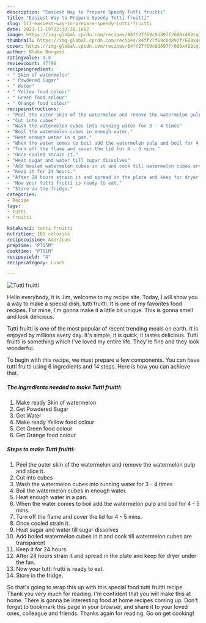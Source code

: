 ```yaml
---
description: "Easiest Way to Prepare Speedy Tutti fruitti"
title: "Easiest Way to Prepare Speedy Tutti fruitti"
slug: 117-easiest-way-to-prepare-speedy-tutti-fruitti
date: 2021-11-19T22:33:36.168Z
image: https://img-global.cpcdn.com/recipes/84ff27f69c0d897f/680x482cq70/tutti-fruitti-recipe-main-photo.jpg
thumbnail: https://img-global.cpcdn.com/recipes/84ff27f69c0d897f/680x482cq70/tutti-fruitti-recipe-main-photo.jpg
cover: https://img-global.cpcdn.com/recipes/84ff27f69c0d897f/680x482cq70/tutti-fruitti-recipe-main-photo.jpg
author: Blake Burgess
ratingvalue: 4.8
reviewcount: 47798
recipeingredient:
- " Skin of watermelon"
- " Powdered Sugar"
- " Water"
- " Yellow food colour"
- " Green food colour"
- " Orange food colour"
recipeinstructions:
- "Peel the outer skin of the watermelon and remove the watermelon pulp and slice it."
- "Cut into cubes"
- "Wash the watermelon cubes into running water for 3 - 4 times"
- "Boil the watermelon cubes in enough water."
- "Heat enough water in a pan."
- "When the water comes to boil add the watermelon pulp and boil for 4 - 5 mins."
- "Turn off the flame and cover the lid for 4 - 5 mins."
- "Once cooled strain it."
- "Heat sugar and water till sugar dissolves"
- "Add boiled watermelon cubes in it and cook till watermelon cubes are transparent"
- "Keep it for 24 hours."
- "After 24 hours strain it and spread in the plate and keep for dryer under the fan."
- "Now your tutti frutti is ready to eat."
- "Store in the fridge."
categories:
- Recipe
tags:
- tutti
- fruitti

katakunci: tutti fruitti 
nutrition: 101 calories
recipecuisine: American
preptime: "PT15M"
cooktime: "PT31M"
recipeyield: "4"
recipecategory: Lunch

---
```



![Tutti fruitti](https://img-global.cpcdn.com/recipes/84ff27f69c0d897f/680x482cq70/tutti-fruitti-recipe-main-photo.jpg)

Hello everybody, it is Jim, welcome to my recipe site. Today, I will show you a way to make a special dish, tutti fruitti. It is one of my favorites food recipes. For mine, I'm gonna make it a little bit unique. This is gonna smell and look delicious.



Tutti fruitti is one of the most popular of recent trending meals on earth. It is enjoyed by millions every day. It's simple, it is quick, it tastes delicious. Tutti fruitti is something which I've loved my entire life. They're fine and they look wonderful.


To begin with this recipe, we must prepare a few components. You can have tutti fruitti using 6 ingredients and 14 steps. Here is how you can achieve that.

<!--inarticleads1-->

##### The ingredients needed to make Tutti fruitti:

1. Make ready  Skin of watermelon
1. Get  Powdered Sugar
1. Get  Water
1. Make ready  Yellow food colour
1. Get  Green food colour
1. Get  Orange food colour




<!--inarticleads2-->

##### Steps to make Tutti fruitti:

1. Peel the outer skin of the watermelon and remove the watermelon pulp and slice it.
1. Cut into cubes
1. Wash the watermelon cubes into running water for 3 - 4 times
1. Boil the watermelon cubes in enough water.
1. Heat enough water in a pan.
1. When the water comes to boil add the watermelon pulp and boil for 4 - 5 mins.
1. Turn off the flame and cover the lid for 4 - 5 mins.
1. Once cooled strain it.
1. Heat sugar and water till sugar dissolves
1. Add boiled watermelon cubes in it and cook till watermelon cubes are transparent
1. Keep it for 24 hours.
1. After 24 hours strain it and spread in the plate and keep for dryer under the fan.
1. Now your tutti frutti is ready to eat.
1. Store in the fridge.




So that's going to wrap this up with this special food tutti fruitti recipe. Thank you very much for reading. I'm confident that you will make this at home. There is gonna be interesting food at home recipes coming up. Don't forget to bookmark this page in your browser, and share it to your loved ones, colleague and friends. Thanks again for reading. Go on get cooking!
